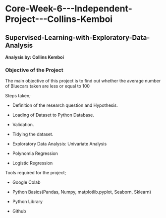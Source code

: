
# Core-Week-6---Independent-Project---Collins-Kemboi

## Supervised-Learning-with-Exploratory-Data-Analysis

**Analysis by: Collins Kemboi**

### Objective of the Project
The main objective of this project is to find out whether the average number of Bluecars taken are less or equal to 100 

Steps taken;

* Definition of the research question and Hypothesis.

* Loading of Dataset to Python Database.

* Validation.

* Tidying the dataset.

* Exploratory Data Analysis: Univariate Analysis

* Polynomia Regression

* Logistic Regression


Tools required for the project;

* Google Colab

* Python Basics(Pandas, Numpy, matplotlib.pyplot, Seaborn, Sklearn)

* Python Library

* Github
